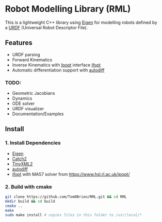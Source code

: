 Robot Modelling Library (RML)
===========

This is a lightweight C++ library using [Eigen](https://eigen.tuxfamily.org/index.php?title=Main_Page) for modelling robots defined by a [URDF](http://wiki.ros.org/urdf) (Universal Robot Descriptor File).

## Features
- URDF parsing
- Forward Kinematics
- Inverse Kinematics with [Ipopt](https://coin-or.github.io/Ipopt/) interface [ifopt](https://github.com/ethz-adrl/ifopt)
- Automatic differentiation support with [autodiff](https://github.com/autodiff/autodiff)

### TODO: 
- Geometric Jacobians
- Dynamics
- ODE solver
- URDF visualizer
- Documentation/Examples

## Install

### 1. Install Dependencies
- [Eigen](https://eigen.tuxfamily.org/index.php?title=Main_Page)
- [Catch2](https://github.com/catchorg/Catch2)
- [TinyXML2](https://github.com/leethomason/tinyxml2)
- [autodiff](https://github.com/autodiff/autodiff)
- [ifopt](https://github.com/ethz-adrl/ifopt) with MA57 solver from https://www.hsl.rl.ac.uk/ipopt/

### 2. Build with cmake
  ```bash
  git clone https://github.com/Tom0Brien/RML.git && cd RML
  mkdir build && cd build
  cmake ..
  make
  sudo make install # copies files in this folder to /usr/local/*
  ```
